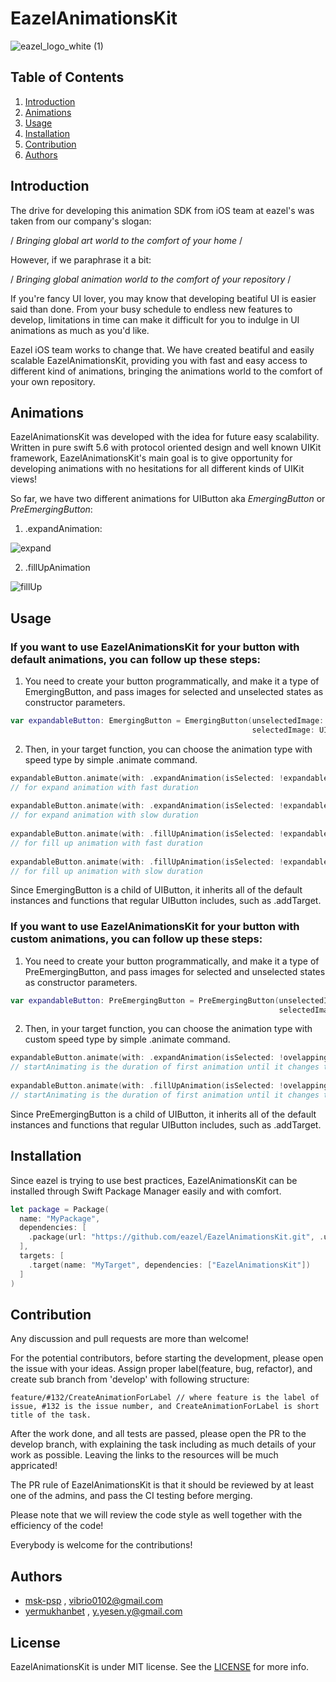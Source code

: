 # EazelAnimationsKit
<img alt="eazel_logo_white (1)" src="https://user-images.githubusercontent.com/46320390/181726029-3eaa7a42-4107-47ef-ad0e-9de54f41024b.png">

## Table of Contents


1. [Introduction](#introduction)
2. [Animations](#animations)
3. [Usage](#usage)
4. [Installation](#installation)
5. [Contribution](#contribution)
6. [Authors](#authors)

## Introduction 

The drive for developing this animation SDK from iOS team at eazel's was taken from our company's slogan:

/ *Bringing global art world to the comfort of your home* / 

However, if we paraphrase it a bit:

/ *Bringing global animation world to the comfort of your repository* /

If you're fancy UI lover, you may know that developing beatiful UI is easier said than done. From your busy schedule to endless new features to develop, limitations in time can make it difficult for you to indulge in UI animations as much as you'd like.

Eazel iOS team works to change that. We have created beatiful and easily scalable EazelAnimationsKit, providing you with fast and easy access to different kind of animations, bringing the animations world to the comfort of your own repository.

## Animations

EazelAnimationsKit was developed with the idea for future easy scalability. Written in pure swift 5.6 with protocol oriented design and well known UIKit framework, EazelAnimationsKit's main goal is to give opportunity for developing animations with no hesitations for all different kinds of UIKit views!

So far, we have two different animations for UIButton aka *EmergingButton* or *PreEmergingButton*:

1. .expandAnimation:

![expand](https://user-images.githubusercontent.com/46320390/181723163-22abc267-da8d-48bf-b4e3-b9c964eb1d13.gif)


2. .fillUpAnimation

![fillUp](https://user-images.githubusercontent.com/46320390/181723587-abd32ddf-cbba-46aa-93ef-674b9b169eb1.gif)


## Usage

### If you want to use EazelAnimationsKit for your button with default animations, you can follow up these steps:

1. You need to create your button programmatically, and make it a type of EmergingButton, and pass images for selected and unselected states as constructor parameters.

```swift
var expandableButton: EmergingButton = EmergingButton(unselectedImage: UIImage(named: "btn_bookmark"),
                                                      selectedImage: UIImage(named: "btn_bookmark_on"))
```
2. Then, in your target function, you can choose the animation type with speed type by simple .animate command.

```swift
expandableButton.animate(with: .expandAnimation(isSelected: !expandableButton.isSelected, duration: .fast))
// for expand animation with fast duration
        
expandableButton.animate(with: .expandAnimation(isSelected: !expandableButton.isSelected, duration: .slow))
// for expand animation with slow duration
        
expandableButton.animate(with: .fillUpAnimation(isSelected: !expandableButton.isSelected, duration: .fast))
// for fill up animation with fast duration
        
expandableButton.animate(with: .fillUpAnimation(isSelected: !expandableButton.isSelected, duration: .slow)) 
// for fill up animation with slow duration
```
Since EmergingButton is a child of UIButton, it inherits all of the default instances and functions that regular UIButton includes, such as .addTarget.

### If you want to use EazelAnimationsKit for your button with custom animations, you can follow up these steps:

1. You need to create your button programmatically, and make it a type of PreEmergingButton, and pass images for selected and unselected states as constructor parameters.

```swift
var expandableButton: PreEmergingButton = PreEmergingButton(unselectedImage: UIImage(named: "btn_bookmark"),
                                                            selectedImage: UIImage(named: "btn_bookmark_on"))
```
2. Then, in your target function, you can choose the animation type with custom speed type by simple .animate command.

```swift
expandableButton.animate(with: .expandAnimation(isSelected: !ovelappingButton.isSelected, duration: .init(startAnimating: 0.3, finishAnimating: 0.5)))
// startAnimating is the duration of first animation until it changes the state finishAnimating is the duration of last animation after button changed the state
        
expandableButton.animate(with: .fillUpAnimation(isSelected: !ovelappingButton.isSelected, duration: .init(startAnimating: 0.3, finishAnimating: 0.5)))
// startAnimating is the duration of first animation until it changes the state finishAnimating is the duration of last animation after button changed the state
```
Since PreEmergingButton is a child of UIButton, it inherits all of the default instances and functions that regular UIButton includes, such as .addTarget.

## Installation

Since eazel is trying to use best practices, EazelAnimationsKit can be installed through Swift Package Manager easily and with comfort.

```swift
let package = Package(
  name: "MyPackage",
  dependencies: [
    .package(url: "https://github.com/eazel/EazelAnimationsKit.git", .upToNextMinor(from: "1.0.0"))
  ],
  targets: [
    .target(name: "MyTarget", dependencies: ["EazelAnimationsKit"])
  ]
)
```

## Contribution

Any discussion and pull requests are more than welcome! 

For the potential contributors, before starting the development, please open the issue with your ideas. Assign proper label(feature, bug, refactor), and create sub branch from 'develop' with following structure:
 
```
feature/#132/CreateAnimationForLabel // where feature is the label of issue, #132 is the issue number, and CreateAnimationForLabel is short title of the task.
```

After the work done, and all tests are passed, please open the PR to the develop branch, with explaining the task including as much details of your work as possible. Leaving the links to the resources will be much appricated! 

The PR rule of EazelAnimationsKit is that it should be reviewed by at least one of the admins, and pass the CI testing before merging.

Please note that we will review the code style as well together with the efficiency of the code!

Everybody is welcome for the contributions!

## Authors
 
- [msk-psp](https://github.com/msk-psp) , vibrio0102@gmail.com
- [yermukhanbet](https://github.com/yermukhanbet) , y.yesen.y@gmail.com


## License 

EazelAnimationsKit is under MIT license. See the [LICENSE](https://github.com/eazel/EazelAnimationsKit/blob/main/LICENSE) for more info.






 
   
